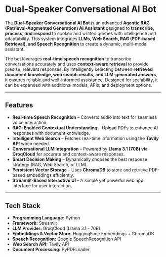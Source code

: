 # Dual-Speaker Conversational AI Bot  

The **Dual-Speaker Conversational AI Bot** is an advanced **Agentic RAG (Retrieval-Augmented Generation) AI Assistant** designed to **transcribe, process, and respond** to spoken and written queries with intelligence and adaptability. This system integrates **LLMs, Web Search, RAG (PDF-based Retrieval), and Speech Recognition** to create a dynamic, multi-modal assistant.  

The bot leverages **real-time speech recognition** to transcribe conversations accurately and uses **context-aware retrieval** to provide precise, relevant responses. By intelligently selecting between **retrieved document knowledge, web search results, and LLM-generated answers**, it ensures reliable and well-informed assistance. Designed for scalability, it can be expanded with additional models, APIs, and deployment options.  

---

## Features  

- **Real-time Speech Recognition** – Converts audio into text for seamless voice interaction.  
- **RAG-Enabled Contextual Understanding** – Upload PDFs to enhance AI responses with document knowledge.  
- **Intelligent Web Search** – Fetches real-time information using the **Tavily API** when needed.  
- **Conversational LLM Integration** – Powered by **Llama 3.1 (70B) via GroqCloud** for accurate and context-aware responses.  
- **Smart Decision Making** – Dynamically chooses the best response strategy (RAG, Web Search, or LLM).  
- **Persistent Vector Storage** – Uses **ChromaDB** to store and retrieve PDF-based embeddings efficiently.  
- **Streamlit-Based Interactive UI** – A simple yet powerful web app interface for user interaction.  

---

## Tech Stack  

- **Programming Language:** Python  
- **Framework:** Streamlit  
- **LLM Provider:** GroqCloud (Llama 3.1 - 70B)  
- **Embeddings & Vector Store:** HuggingFace Embeddings + ChromaDB  
- **Speech Recognition:** Google SpeechRecognition API  
- **Web Search API:** Tavily API  
- **Document Processing:** PyPDFLoader  
